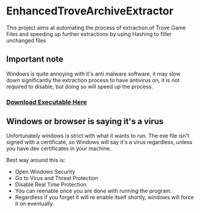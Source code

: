 # EnhancedTroveArchiveExtractor
This project aims at automating the process of extraction of Trove Game Files and speeding up further extractions by using Hashing to filter unchanged files

## Important note
Windows is quite annoying with it's anti malware software, it may slow down significantly the extraction process to have antivirus on, it is not required to disable, but doing so will speed up the process.

### [Download Executable Here](https://github.com/Sly0511/EnhancedTroveArchiveExtractor/releases/tag/1.0)

## Windows or browser is saying it's a virus
Unfortunately windows is strict with what it wants to run.
The exe file isn't signed with a certificate, so Windows will say it's a virus regardless, unless you have dev certificates in your machine.

Best way around this is:
  - Open Windows Security
  - Go to Virus and Threat Protection
  - Disable Real Time Protection
  - You can reenable once you are done with running the program.
  - Regardless if you forget it will re enable itself shortly, windows will force it on eventually.
